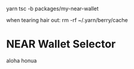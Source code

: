 yarn tsc -b packages/my-near-wallet

when tearing hair out:
rm -rf ~/.yarn/berry/cache

# NEAR Wallet Selector

aloha honua
